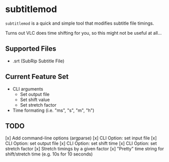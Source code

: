 # subtitlemod
`subtitlemod` is a quick and simple tool that modifies subtitle file timings.

Turns out VLC does time shifting for you, so this might not be useful at all...

## Supported Files
* .srt (SubRip Subtitle File)

## Current Feature Set
* CLI arguments
  * Set output file
  * Set shift value
  * Set stretch factor
* Time formating (i.e. "ms", "s", "m", "h")

## TODO
[x] Add command-line options (argparse)
[x] CLI Option: set input file
[x] CLI Option: set output file
[x] CLI Option: set shift time
[x] CLI Option: set stretch factor
[x] Stretch timings by a given factor
[x] "Pretty" time string for shift/stretch time (e.g. 10s for 10 seconds)